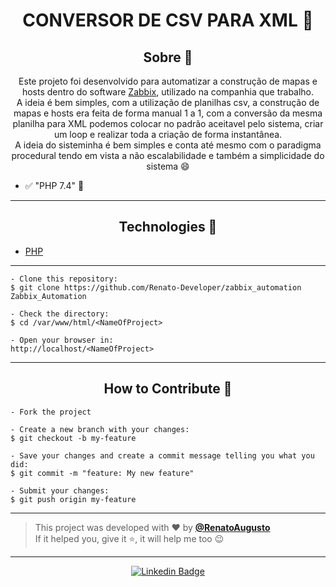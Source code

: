 <h1 align="center">CONVERSOR DE CSV PARA XML 🥳</h1>

<h2 align="center">Sobre 📖</h2>
   
   <p align="center">
      Este projeto foi desenvolvido para automatizar a construção de mapas e hosts dentro do software <a href="https://zabbix.com/">Zabbix</a>, utilizado na             companhia que trabalho.<br>
      A ideia é bem simples, com a utilização de planilhas csv, a construção de mapas e hosts era feita de forma manual 1 a 1, com a conversão da mesma planilha         para XML podemos colocar no padrão aceitavel pelo sistema, criar um loop e realizar toda a criação de forma instantânea.<br>
      A ideia do sisteminha é bem simples e conta até mesmo com o paradigma procedural tendo em vista a não escalabilidade e também a simplicidade do sistema 😄
   </p>

   - ✅ "PHP 7.4" 💪

---

<h2 align="center">Technologies 🚀</h2>

- [PHP](https://www.php.net/)

---

   ```
   - Clone this repository:
   $ git clone https://github.com/Renato-Developer/zabbix_automation Zabbix_Automation

   - Check the directory:
   $ cd /var/www/html/<NameOfProject>

   - Open your browser in:
   http://localhost/<NameOfProject>
   ```

---

<h2 align="center">How to Contribute 💪</h2>

   ```
   - Fork the project 

   - Create a new branch with your changes:
   $ git checkout -b my-feature

   - Save your changes and create a commit message telling you what you did:
   $ git commit -m "feature: My new feature"

   - Submit your changes:
   $ git push origin my-feature
   ```

---

   >This project was developed with ❤️ by **[@RenatoAugusto](https://www.linkedin.com/in/renato-augusto-php/)**<br> 
   If it helped you, give it ⭐, it will help me too 😉 

---

   <div align="center">

   [![Linkedin Badge](https://img.shields.io/badge/-Renato%20Augusto-292929?style=flat-square&logo=Linkedin&logoColor=white&link=https://www.linkedin.com/in/renato-augusto-php/)](https://www.linkedin.com/in/renato-augusto-php/)

   </div>




